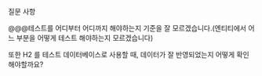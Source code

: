 질문 사항

@@@테스트를 어디부터 어디까지 해야하는지 기준을 잘 모르겠습니다.(엔티티에서 어느 부분을 어떻게 테스트 해야하는지 모르겠습니다)

또한 H2 를 테스트 데이터베이스로 사용할 때, 데이터가 잘 반영되었는지 어떻게 확인해야할까요?
